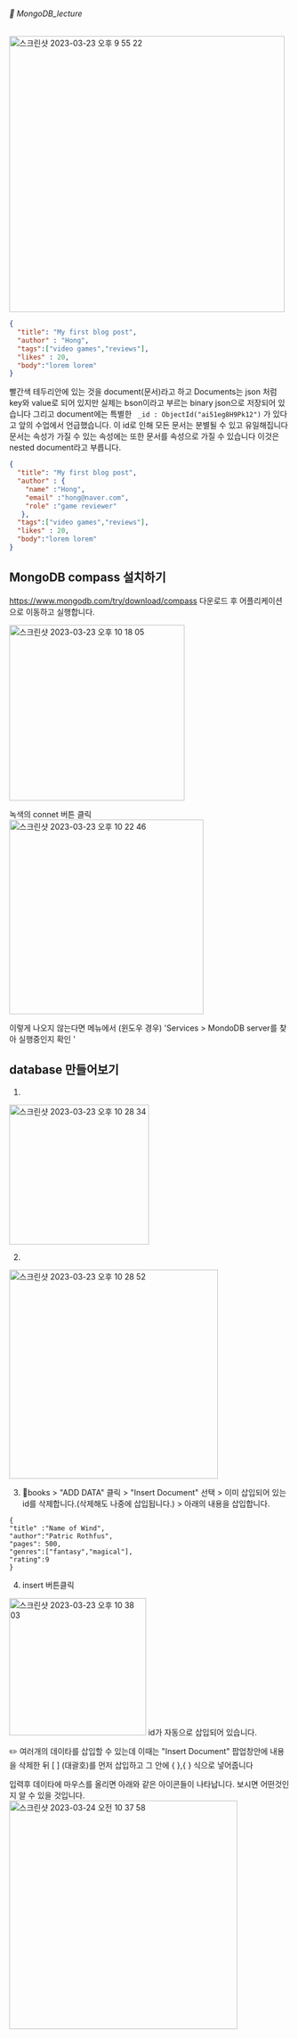 ###### :cactus:  MongoDB_lecture


<img width="495" alt="스크린샷 2023-03-23 오후 9 55 22" src="https://user-images.githubusercontent.com/48478079/227210835-4ef62b22-1052-4b3b-96b0-8f127b9082f4.png">   

``` json
{
  "title": "My first blog post",
  "author" : "Hong",
  "tags":["video games","reviews"],
  "likes" : 20,
  "body":"lorem lorem"
}
```    
빨간색 테두리안에 있는 것을 document(문서)라고 하고  Documents는 json 처럼 key와 value로 되어 있지만 실제는 bson이라고 부르는 binary json으로 저장되어 있습니다 
그리고 document에는 특별한 ``` _id : ObjectId("ai51eg8H9Pk12")``` 가 있다고 앞의 수업에서 언급했습니다.  이 id로 인해 모든 문서는 분별될 수 있고 유일해집니다 
문서는 속성가 가질 수 있는 속성에는 또한 문서를 속성으로 가질 수 있습니다 이것은 nested document라고 부릅니다.

``` json
{
  "title": "My first blog post",
  "author" : {
    "name" :"Hong",
    "email" :"hong@naver.com",
    "role" :"game reviewer"
   },
  "tags":["video games","reviews"],
  "likes" : 20,
  "body":"lorem lorem"
}
```   

## MongoDB compass 설치하기 
https://www.mongodb.com/try/download/compass   다운로드 후 어플리케이션으로 이동하고 실행합니다. 

<img width="315" alt="스크린샷 2023-03-23 오후 10 18 05" src="https://user-images.githubusercontent.com/48478079/227216244-6ca4fc6c-cbd0-4bb0-bbdc-1f7ac3c6a935.png">

녹색의 connet 버튼 클릭  
<img width="349" alt="스크린샷 2023-03-23 오후 10 22 46" src="https://user-images.githubusercontent.com/48478079/227217406-eaf35754-7e44-4788-b504-bbbca8e6bbff.png">

 
이렇게 나오지 않는다면 메뉴에서 (윈도우 경우) 'Services > MondoDB server를 찾아 실행중인지 확인 '   

## database 만들어보기  
1. 
<img width="251" alt="스크린샷 2023-03-23 오후 10 28 34" src="https://user-images.githubusercontent.com/48478079/227219065-8616ab9e-636c-4e57-9bc8-c27c233aecf1.png">   

2. 
<img width="375" alt="스크린샷 2023-03-23 오후 10 28 52" src="https://user-images.githubusercontent.com/48478079/227219118-48ec5985-5833-4edb-9eae-b0fc31198816.png">   

3. 📁books > "ADD DATA" 클릭 > "Insert Document" 선택 > 이미 삽입되어 있는 id를 삭제합니다.(삭제해도 나중에 삽입됩니다.) > 아래의 내용을 삽입합니다.  

```
{
"title" :"Name of Wind",
"author":"Patric Rothfus",
"pages": 500,
"genres":["fantasy","magical"],
"rating":9
}
```   
4. insert 버튼클릭  

<img width="246" alt="스크린샷 2023-03-23 오후 10 38 03" src="https://user-images.githubusercontent.com/48478079/227221306-d5c0631a-362d-4241-89f8-5d419ec6e03f.png"> 
id가 자동으로 삽입되어 있습니다.    

   
   
      
✏️  여러개의 데이타를 삽입할 수 있는데 이때는 "Insert Document" 팝업창안에 내용을 삭제한 뒤  [  ] (대괄호)를 먼저 삽입하고 그 안에 { },{ } 식으로 넣어줍니다 

입력후 데이타에 마우스를 올리면 아래와 같은 아이콘들이 나타납니다. 보시면 어떤것인지 알 수 있을 것입니다.   
<img width="410" alt="스크린샷 2023-03-24 오전 10 37 58" src="https://user-images.githubusercontent.com/48478079/227402533-e8204f93-e8a0-4c9f-ad41-ad3e0396e1a6.png">



